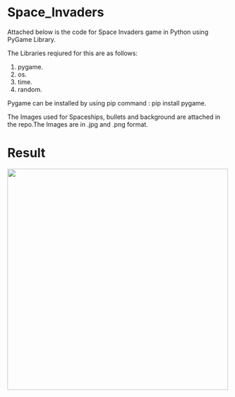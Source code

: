 # Space_Invaders

Attached below is the code for Space Invaders game in Python using PyGame Library.

The Libraries reqiured for this are as follows:
1) pygame.
2) os.
3) time.
4) random.

Pygame can be installed by using pip command : pip install pygame.

The Images used for Spaceships, bullets and background are attached in the repo.The Images are in .jpg and .png format.

# Result
<img src="https://user-images.githubusercontent.com/57441520/111868078-d4eb6700-899d-11eb-94be-0c179fd1da55.PNG" width="500" height="500">


